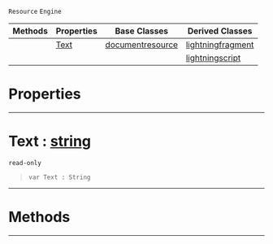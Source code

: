  `Resource` `Engine`



|Methods|Properties|Base Classes|Derived Classes|
|---|---|---|---|
| |[ Text](https://github.com/dragonCASTjosh/PlasmaDocs/blob/master/code_reference/class_reference/lightningdocumentresource.markdown#text-plasma-engine-documen)|[documentresource](https://github.com/dragonCASTjosh/PlasmaDocs/blob/master/code_reference/class_reference/documentresource.markdown)|[lightningfragment](https://github.com/dragonCASTjosh/PlasmaDocs/blob/master/code_reference/class_reference/lightningfragment.markdown)|
| | | |[lightningscript](https://github.com/dragonCASTjosh/PlasmaDocs/blob/master/code_reference/class_reference/lightningscript.markdown)|


 #  Properties


---  
 #  Text : [string](https://github.com/dragonCASTjosh/PlasmaDocs/blob/master/code_reference/lightning_base_types/string.markdown)

 `read-only`

> 
> ``` lang=cpp, name=Lightning
> var Text : String


---  
 #  Methods


---  
 

 